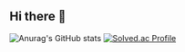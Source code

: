 ## Hi there 👋

<!--
**dbwhdtjr0457/dbwhdtjr0457** is a ✨ _special_ ✨ repository because its `README.md` (this file) appears on your GitHub profile.

Here are some ideas to get you started:

- 🔭 I’m currently working on ...
- 🌱 I’m currently learning ...
- 👯 I’m looking to collaborate on ...
- 🤔 I’m looking for help with ...
- 💬 Ask me about ...
- 📫 How to reach me: ...
- 😄 Pronouns: ...
- ⚡ Fun fact: ...
-->

![Anurag's GitHub stats](https://github-readme-stats.vercel.app/api?username=dbwhdtjr0457&show_icons=true&theme=radical) [![Solved.ac Profile](http://mazassumnida.wtf/api/generate_badge?boj=dbwhdtjr0457)](https://solved.ac/dbwhdtjr0457)

